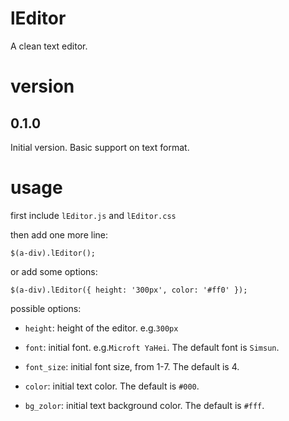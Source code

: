# lEditor
A clean text editor.

# version
## 0.1.0
Initial version. Basic support on text format.

# usage
first include `lEditor.js` and `lEditor.css`

then add one more line:

`$(a-div).lEditor();`

or add some options:

`$(a-div).lEditor({
  height: '300px',
  color: '#ff0'
});`

possible options:

- `height`: height of the editor. e.g.`300px`

- `font`: initial font. e.g.`Microft YaHei`. The default font is `Simsun`.

- `font_size`: initial font size, from 1-7. The default is 4.

- `color`: initial text color. The default is `#000`.

- `bg_zolor`: initial text background color. The default is `#fff`.


